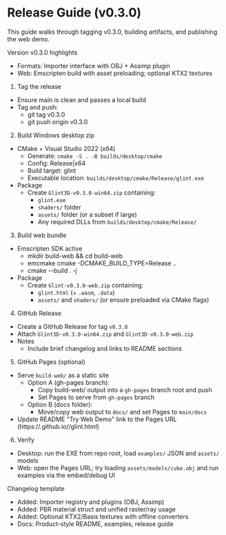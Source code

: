 # Release Guide (v0.3.0)

This guide walks through tagging v0.3.0, building artifacts, and publishing the web demo.

Version v0.3.0 highlights
- Formats: Importer interface with OBJ + Assimp plugin
- Web: Emscripten build with asset preloading; optional KTX2 textures

1) Tag the release
- Ensure main is clean and passes a local build
- Tag and push:
  - git tag v0.3.0
  - git push origin v0.3.0

2) Build Windows desktop zip
- CMake + Visual Studio 2022 (x64)
  - Generate: `cmake -S . -B builds/desktop/cmake`
  - Config: Release|x64
  - Build target: glint
  - Executable location: `builds/desktop/cmake/Release/glint.exe`
- Package
  - Create `Glint3D-v0.3.0-win64.zip` containing:
    - `glint.exe`
    - `shaders/` folder
    - `assets/` folder (or a subset if large)
    - Any required DLLs from `builds/desktop/cmake/Release/`

3) Build web bundle
- Emscripten SDK active
  - mkdir build-web && cd build-web
  - emcmake cmake -DCMAKE_BUILD_TYPE=Release ..
  - cmake --build . -j
- Package
  - Create `Glint-v0.3.0-web.zip` containing:
    - `glint.html` (+ `.wasm`, `.data`)
    - `assets/` and `shaders/` (or ensure preloaded via CMake flags)

4) GitHub Release
- Create a GitHub Release for tag `v0.3.0`
- Attach `Glint3D-v0.3.0-win64.zip` and `Glint3D-v0.3.0-web.zip`
- Notes
  - Include brief changelog and links to README sections

5) GitHub Pages (optional)
- Serve `build-web/` as a static site
  - Option A (gh-pages branch):
    - Copy build-web/ output into a `gh-pages` branch root and push
    - Set Pages to serve from `gh-pages` branch
  - Option B (docs folder):
    - Move/copy web output to `docs/` and set Pages to `main/docs`
- Update README "Try Web Demo" link to the Pages URL (https://<org>.github.io/<repo>/glint.html)

6) Verify
- Desktop: run the EXE from repo root, load `examples/` JSON and `assets/` models
- Web: open the Pages URL; try loading `assets/models/cube.obj` and run examples via the embed/debug UI

Changelog template
- Added: Importer registry and plugins (OBJ, Assimp)
- Added: PBR material struct and unified raster/ray usage
- Added: Optional KTX2/Basis textures with offline converters
- Docs: Product-style README, examples, release guide
